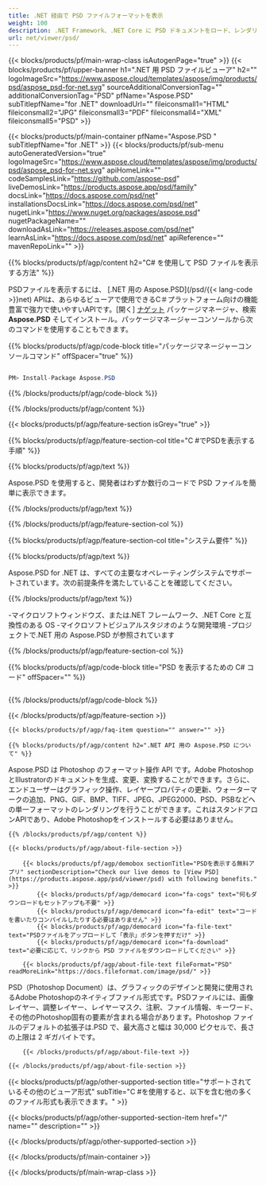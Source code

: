 ```yaml
---
title: .NET 経由で PSD ファイルフォーマットを表示
weight: 100
description: .NET Framework、.NET Core に PSD ドキュメントをロード、レンダリング、表示するための C# ソースコードです。
url: net/viewer/psd/
---
```


{{< blocks/products/pf/main-wrap-class isAutogenPage="true" >}}
{{< blocks/products/pf/upper-banner h1=".NET 用 PSD ファイルビューア" h2="" logoImageSrc="https://www.aspose.cloud/templates/aspose/img/products/psd/aspose_psd-for-net.svg" sourceAdditionalConversionTag="" additionalConversionTag="PSD" pfName="Aspose.PSD" subTitlepfName="for .NET" downloadUrl="" fileiconsmall1="HTML" fileiconsmall2="JPG" fileiconsmall3="PDF" fileiconsmall4="XML" fileiconsmall5="PSD" >}}

{{< blocks/products/pf/main-container pfName="Aspose.PSD " subTitlepfName="for .NET" >}}
{{< blocks/products/pf/sub-menu autoGeneratedVersion="true" logoImageSrc="https://www.aspose.cloud/templates/aspose/img/products/psd/aspose_psd-for-net.svg" apiHomeLink="" codeSamplesLink="https://github.com/aspose-psd" liveDemosLink="https://products.aspose.app/psd/family" docsLink="https://docs.aspose.com/psd/net" installationsDocsLink="https://docs.aspose.com/psd/net" nugetLink="https://www.nuget.org/packages/aspose.psd" nugetPackageName="" downloadAsLink="https://releases.aspose.com/psd/net" learnAsLink="https://docs.aspose.com/psd/net" apiReference="" mavenRepoLink="" >}}

{{% blocks/products/pf/agp/content h2="C# を使用して PSD ファイルを表示する方法" %}}

 PSDファイルを表示するには、
 [.NET 用の Aspose.PSD](/psd/{{< lang-code >}}net) 
 APIは、あらゆるビューアで使用できるC＃プラットフォーム向けの機能豊富で強力で使いやすいAPIです。[開く]
 [ナゲット](https://www.nuget.org/packages/aspose.psd) 
 パッケージマネージャ、検索
 **Aspose.PSD** 
 そしてインストール。パッケージマネージャーコンソールから次のコマンドを使用することもできます。

{{% blocks/products/pf/agp/code-block title="パッケージマネージャーコンソールコマンド" offSpacer="true" %}}

```cs

PM> Install-Package Aspose.PSD

```

{{% /blocks/products/pf/agp/code-block %}}

{{% /blocks/products/pf/agp/content %}}

{{< blocks/products/pf/agp/feature-section isGrey="true" >}}

{{% blocks/products/pf/agp/feature-section-col title="C #でPSDを表示する手順" %}}

{{% blocks/products/pf/agp/text %}}

 Aspose.PSD を使用すると、開発者はわずか数行のコードで PSD ファイルを簡単に表示できます。

{{% /blocks/products/pf/agp/text %}}

{{% /blocks/products/pf/agp/feature-section-col %}}

{{% blocks/products/pf/agp/feature-section-col title="システム要件" %}}

{{% blocks/products/pf/agp/text %}}

 Aspose.PSD for .NET は、すべての主要なオペレーティングシステムでサポートされています。次の前提条件を満たしていることを確認してください。

{{% /blocks/products/pf/agp/text %}}

-マイクロソフトウィンドウズ、または.NET フレームワーク、.NET Core と互換性のある OS
-マイクロソフトビジュアルスタジオのような開発環境
-プロジェクトで.NET 用の Aspose.PSD が参照されています

{{% /blocks/products/pf/agp/feature-section-col %}}

{{% blocks/products/pf/agp/code-block title="PSD を表示するための C# コード" offSpacer="" %}}

```cs

```

{{% /blocks/products/pf/agp/code-block %}}

{{< /blocks/products/pf/agp/feature-section >}}

    {{< blocks/products/pf/agp/faq-item question="" answer="" >}}
 

<!-- aboutfile Starts -->

    {{% blocks/products/pf/agp/content h2=".NET API 用の Aspose.PSD について" %}}

 Aspose.PSD は Photoshop のフォーマット操作 API です。Adobe PhotoshopとIllustratorのドキュメントを生成、変更、変換することができます。さらに、エンドユーザーはグラフィック操作、レイヤープロパティの更新、ウォーターマークの追加、PNG、GIF、BMP、TIFF、JPEG、JPEG2000、PSD、PSBなどへの単一フォーマットのレンダリングを行うことができます。これはスタンドアロンAPIであり、Adobe Photoshopをインストールする必要はありません。 



    {{% /blocks/products/pf/agp/content %}}

    {{< blocks/products/pf/agp/about-file-section >}}

        {{< blocks/products/pf/agp/demobox sectionTitle="PSDを表示する無料アプリ" sectionDescription="Check our live demos to [View PSD](https://products.aspose.app/psd/viewer/psd) with following benefits." >}}
            {{< blocks/products/pf/agp/democard icon="fa-cogs" text="何もダウンロードもセットアップも不要" >}}
            {{< blocks/products/pf/agp/democard icon="fa-edit" text="コードを書いたりコンパイルしたりする必要はありません" >}}
            {{< blocks/products/pf/agp/democard icon="fa-file-text" text="PSDファイルをアップロードして「表示」ボタンを押すだけ" >}}
            {{< blocks/products/pf/agp/democard icon="fa-download" text="必要に応じて、リンクから PSD ファイルをダウンロードしてください" >}}

        {{< blocks/products/pf/agp/about-file-text fileFormat="PSD" readMoreLink="https://docs.fileformat.com/image/psd/" >}}
PSD（Photoshop Document）は、グラフィックのデザインと開発に使用されるAdobe Photoshopのネイティブファイル形式です。PSDファイルには、画像レイヤー、調整レイヤー、レイヤーマスク、注釈、ファイル情報、キーワード、その他のPhotoshop固有の要素が含まれる場合があります。Photoshop ファイルのデフォルトの拡張子は.PSD で、最大高さと幅は 30,000 ピクセルで、長さの上限は 2 ギガバイトです。

        {{< /blocks/products/pf/agp/about-file-text >}}

    {{< /blocks/products/pf/agp/about-file-section >}}

<!-- aboutfile Ends -->

{{< blocks/products/pf/agp/other-supported-section title="サポートされているその他のビューア形式" subTitle="C #を使用すると、以下を含む他の多くのファイル形式も表示できます。" >}}

{{< blocks/products/pf/agp/other-supported-section-item href="/" name="" description="" >}}

{{< /blocks/products/pf/agp/other-supported-section >}}

{{< /blocks/products/pf/main-container >}}
    
{{< /blocks/products/pf/main-wrap-class >}}
